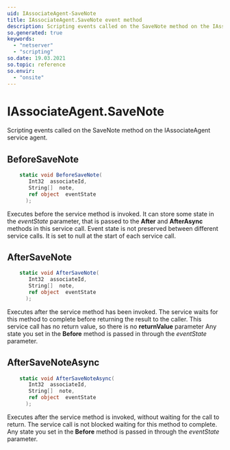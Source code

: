 ```yaml
---
uid: IAssociateAgent-SaveNote
title: IAssociateAgent.SaveNote event method
description: Scripting events called on the SaveNote method on the IAssociateAgent service agent.
so.generated: true
keywords:
  - "netserver"
  - "scripting"
so.date: 19.03.2021
so.topic: reference
so.envir:
  - "onsite"
---
```

# IAssociateAgent.SaveNote

Scripting events called on the <see cref='M:SuperOffice.CRM.Services.IAssociateAgent.SaveNote'>SaveNote</see> method on the <see cref='IAssociateAgent'>IAssociateAgent</see>  service agent.

## BeforeSaveNote
```cs
    static void BeforeSaveNote(
       Int32  associateId,
       String[]  note,
       ref object  eventState
      );
```
Executes before the service method is invoked.
It can store some state in the *eventState* parameter, that is passed to the **After** and **AfterAsync** methods in this service call.
Event state is not preserved between different service calls. It is set to null at the start of each service call.
## AfterSaveNote
```cs
    static void AfterSaveNote(
       Int32  associateId,
       String[]  note,
       ref object  eventState
      );
```
Executes after the service method has been invoked. The service waits for this method to complete before returning the result to the caller.
This service call has no return value, so there is no **returnValue** parameter
Any state you set in the **Before** method is passed in through the *eventState* parameter.
## AfterSaveNoteAsync
```cs
    static void AfterSaveNoteAsync(
       Int32  associateId,
       String[]  note,
       ref object  eventState
      );
```
Executes after the service method is invoked, without waiting for the call to return.
The service call is not blocked waiting for this method to complete.
Any state you set in the **Before** method is passed in through the *eventState* parameter.

